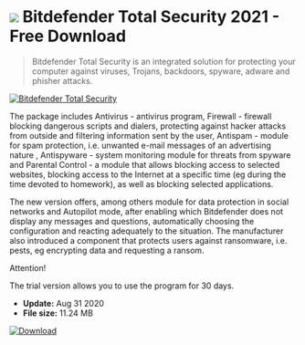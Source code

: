 # ![](https://cdn.softexe.net/static/icon/0/bitdefender-total-security-9851.png) Bitdefender Total Security 2021 - Free Download

> Bitdefender Total Security is an integrated solution for protecting your computer against viruses, Trojans, backdoors, spyware, adware and phisher attacks.

[![Bitdefender Total Security](https://gallery.dpcdn.pl/imgc/Tools/60/g_-_420x350_1.5_-_x20150916123030_0.png)](https://softexe.net/win/security-privacy/antivirus/bitdefender-total-security:ahep.html)

The package includes Antivirus - antivirus program, Firewall - firewall blocking dangerous scripts and dialers, protecting against hacker attacks from outside and filtering information sent by the user, Antispam - module for spam protection, i.e. unwanted e-mail messages of an advertising nature , Antispyware - system monitoring module for threats from spyware and Parental Control - a module that allows blocking access to selected websites, blocking access to the Internet at a specific time (eg during the time devoted to homework), as well as blocking selected applications.
 
 The new version offers, among others module for data protection in social networks and Autopilot mode, after enabling which Bitdefender does not display any messages and questions, automatically choosing the configuration and reacting adequately to the situation. The manufacturer also introduced a component that protects users against ransomware, i.e. pests, eg encrypting data and requesting a ransom.
 
 Attention!
 
 The trial version allows you to use the program for 30 days.


- **Update:** Aug 31 2020
- **File size:** 11.24 MB

[![Download](https://cdn.softexe.net/static/img/download.png)](https://softexe.net/win/security-privacy/antivirus/bitdefender-total-security:ahep.html)

